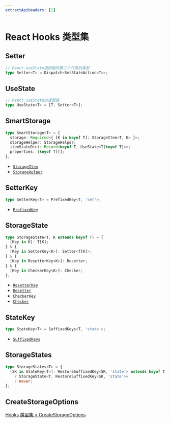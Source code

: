 ```yaml
---
extractApiHeaders: [2]
---
```


# React Hooks 类型集

## Setter

<CodeScroll>

```ts
// React.useState返回值的第二个元素的类型
type Setter<T> = Dispatch<SetStateAction<T>>;
```

</CodeScroll>

## UseState

<CodeScroll>

```ts
// React.useState的返回值
type UseState<T> = [T, Setter<T>];
```

</CodeScroll>

## SmartStorage

<CodeScroll>

```ts
type SmartStorage<T> = {
  storage: Required<{ [K in keyof T]: StorageItem<T, K> }>;
  storageHelper: StorageHelper;
  itemStateDict: Record<keyof T, UseState<T[keyof T]>>;
  properties: (keyof T)[];
};
```

</CodeScroll>

<ReferencedTypes>

- [`StorageItem`](hooks.html#storageitem)
- [`StorageHelper`](hooks.html#storagehelper)

</ReferencedTypes>

<Divider />

## SetterKey

<CodeScroll>

```ts
type SetterKey<T> = PrefixedKey<T, 'set'>;
```

</CodeScroll>

<ReferencedTypes>

- [`PrefixedKey`](shared.html#prefixedkey)

</ReferencedTypes>

## StorageState

<CodeScroll>

```ts
type StorageState<T, K extends keyof T> = {
  [Key in K]: T[K];
} & {
  [Key in SetterKey<K>]: Setter<T[K]>;
} & {
  [Key in ResetterKey<K>]: Resetter;
} & {
  [Key in CheckerKey<K>]: Checker;
};
```

</CodeScroll>

<ReferencedTypes>

- [`ResetterKey`](shared.html#resetterkey)
- [`Resetter`](shared.html#resetter)
- [`CheckerKey`](shared.md#checkerkey)
- [`Checker`](shared.html#checker)

</ReferencedTypes>

## StateKey

<CodeScroll>

```ts
type StateKey<T> = SuffixedKeys<T, 'state'>;
```

</CodeScroll>

<ReferencedTypes>

- [`SuffixedKeys`](shared.html#suffixedkeys)

</ReferencedTypes>

## StorageStates

<CodeScroll>

```ts
type StorageStates<T> = {
  [SK in StateKey<T>]: RestoreSuffixedKey<SK, 'state'> extends keyof T
    ? StorageState<T, RestoreSuffixedKey<SK, 'state'>>
    : never;
};
```

</CodeScroll>

<Divider />

## CreateStorageOptions

[Hooks 类型集 > CreateStorageOptions](./hooks.html#createstorageoptions)
